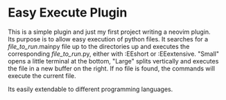 # Easy Execute Plugin

This is a simple plugin and just my first project writing a neovim plugin.  
Its purpose is to allow easy execution of python files. It searches for a *file_to_run*.mainpy file up to the directories up and executes the corresponding *file_to_run*.py, either with :EEshort or :EEextensive. "Small" opens a little terminal at the bottom, "Large" splits vertically and executes the file in a new buffer on the right. If no file is found, the commands will execute the current file.

Its easily extendable to different programming languages.

